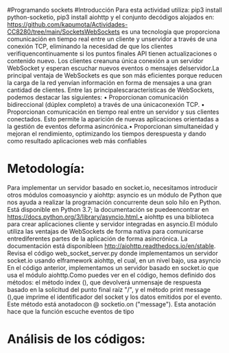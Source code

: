 #Programando sockets
#Introducción
Para esta actividad utiliza: pip3 install python-socketio, pip3 install aiohttp y el conjunto decódigos alojados en: https://github.com/kapumota/Actividades-CC8280/tree/main/SocketsWebSockets es una tecnología que proporciona comunicación en tiempo real entre un cliente y unservidor a través de una conexión TCP, eliminando la necesidad de que los clientes verifiquencontinuamente si los puntos finales API tienen actualizaciones o contenido nuevo.
Los clientes creanuna única conexión a un servidor WebSocket y esperan escuchar nuevos eventos o mensajes delservidor.La principal ventaja de WebSockets es que son más eficientes porque reducen la carga de la red yenvían información en forma de mensajes a una gran cantidad de clientes. Entre las principalescaracterísticas de WebSockets, podemos destacar las siguientes:
• Proporcionan comunicación bidireccional (dúplex completo) a través de una únicaconexión TCP.
• Proporcionan comunicación en tiempo real entre un servidor y sus clientes conectados.
Esto permite la aparición de nuevas aplicaciones orientadas a la gestión de eventos deforma asincrónica.• Proporcionan simultaneidad y mejoran el rendimiento, optimizando los tiempos derespuesta y dando como resultado aplicaciones web más confiables
# Metodología:
Para implementar un servidor basado en socket.io, necesitamos introducir otros módulos comoasyncio y aiohttp:
asyncio es un módulo de Python que nos ayuda a realizar la programación concurrente deun solo hilo en Python. Está disponible en Python 3.7; la documentación se puedeencontrar en https://docs.python.org/3/library/asyncio.html.• aiohttp es una biblioteca para crear aplicaciones cliente y servidor integradas en asyncio.El módulo utiliza las ventajas de WebSockets de forma nativa para comunicarse entrediferentes partes de la aplicación de forma asincrónica. La documentación está disponibleen http://aiohttp.readthedocs.io/en/stable.
Revisa el código web_socket_server.py donde implementamos un servidor socket.io usando elframework aiohttp, el cual, en un nivel bajo, usa asyncio
En el código anterior, implementamos un servidor basado en socket.io que usa el módulo aiohttp.Como puedes ver en el código, hemos definido dos métodos: el método index (), que devolverá unmensaje de respuesta basado en la solicitud del punto final raíz "/", y el método print message (),que imprime el identificador del socket y los datos emitidos por el evento. Este método está anotadocon @ socketio.on ("message"). Esta anotación hace que la función escuche eventos de tipo
# Análisis de los códigos:
